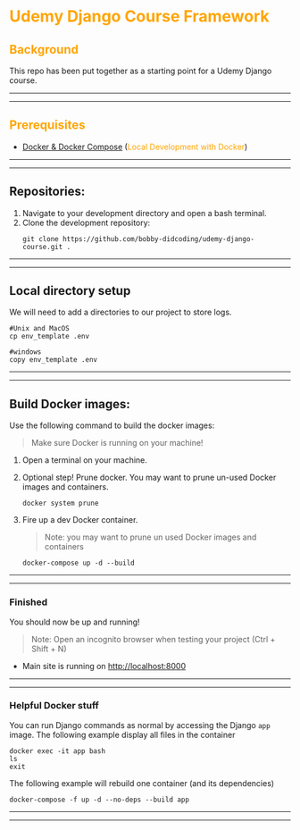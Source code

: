 # <span style="color:orange">Udemy Django Course Framework</span>

## <span style="color:orange">Background</span>
This repo has been put together as a starting point for a Udemy Django course. 

***
***
## <span style="color:orange">Prerequisites<span>
* [Docker & Docker Compose](https://docs.docker.com/desktop/) (<span style="color:orange">Local Development with Docker</span>)

***
***


## Repositories:
1. Navigate to your development directory and open a bash terminal.
2. Clone the development repository:
    ```
    git clone https://github.com/bobby-didcoding/udemy-django-course.git .
    ```

***
***


## Local directory setup
We will need to add a directories to our project to store logs.

```
#Unix and MacOS
cp env_template .env

#windows
copy env_template .env
```

***
***

## Build Docker images:

Use the following command to build the docker images:
> Make sure Docker is running on your machine!

1. Open a terminal on your machine.

2. Optional step! Prune docker.
    You may want to prune un-used Docker images and containers.
    ```
    docker system prune
    ```

3. Fire up a dev Docker container.
    > Note: you may want to prune un used Docker images and containers
    ```
    docker-compose up -d --build
    ```
***
***

### Finished
You should now be up and running!
>Note: Open an incognito browser when testing your project (Ctrl + Shift + N)

* Main site is running on [http://localhost:8000](http://localhost:8000)

***
*** 

### Helpful Docker stuff
You can run Django commands as normal by accessing the Django `app` image.
The following example display all files in the container

```
docker exec -it app bash
ls
exit
```

The following example will rebuild one container (and its dependencies)
```
docker-compose -f up -d --no-deps --build app
```

***
***